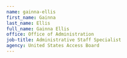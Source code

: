 ```yaml
---
name: gainna-ellis
first_name: Gainna
last_name: Ellis
full_name: Gainna Ellis
office: Office of Administration
job-title: Administrative Staff Specialist
agency: United States Access Board
---
```

